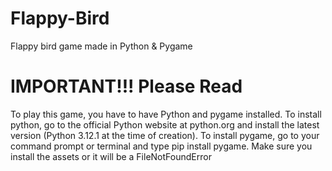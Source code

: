 # Flappy-Bird
Flappy bird game made in Python &amp; Pygame

# IMPORTANT!!! Please Read
To play this game, you have to have Python and pygame installed.
To install python, go to the official Python website at python.org and install the latest version (Python 3.12.1 at the time of creation).
To install pygame, go to your command prompt or terminal and type pip install pygame.
Make sure you install the assets or it will be a FileNotFoundError
